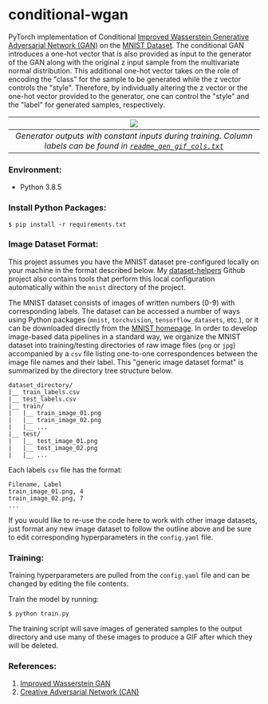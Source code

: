 # conditional-wgan

PyTorch implementation of Conditional [Improved Wasserstein Generative Adversarial Network (GAN)](https://arxiv.org/pdf/1704.00028.pdf) on the [MNIST Dataset](http://yann.lecun.com/exdb/mnist/). The conditional GAN introduces a one-hot vector that is also provided as input to the generator of the GAN along with the original z input sample from the multivariate normal distribution. This additional one-hot vector takes on the role of encoding the "class" for the sample to be generated while the z vector controls the "style". Therefore, by individually altering the z vector or the one-hot vector provided to the generator, one can control the "style" and the "label" for generated samples, respectively.

| ![](artifacts/readme_gen.gif) |
| :-: |
| *Generator outputs with constant inputs during training. Column labels can be found in [`readme_gen_gif_cols.txt`](https://github.com/dylanell/conditional-gan/blob/main/artifacts/readme_gen_gif_cols.txt)* |

### Environment:

- Python 3.8.5

### Install Python Packages:

```
$ pip install -r requirements.txt
```

### Image Dataset Format:

This project assumes you have the MNIST dataset pre-configured locally on your machine in the format described below. My [dataset-helpers](https://github.com/dylanell/dataset-helpers) Github project also contains tools that perform this local configuration automatically within the `mnist` directory of the project.

The MNIST dataset consists of images of written numbers (0-9) with corresponding labels. The dataset can be accessed a number of ways using Python packages (`mnist`, `torchvision`, `tensorflow_datasets`, etc.), or it can be downloaded directly from the [MNIST homepage](http://yann.lecun.com/exdb/mnist/). In order to develop image-based data pipelines in a standard way, we organize the MNIST dataset into training/testing directories of raw image files (`png` or `jpg`) accompanied by a `csv` file listing one-to-one correspondences between the image file names and their label. This "generic image dataset format" is summarized by the directory tree structure below.

```
dataset_directory/
|__ train_labels.csv
|__ test_labels.csv
|__ train/
|   |__ train_image_01.png
|   |__ train_image_02.png
|   |__ ...
|__ test/
|   |__ test_image_01.png
|   |__ test_image_02.png
|   |__ ...   
```

Each labels `csv` file has the format:

```
Filename, Label
train_image_01.png, 4
train_image_02.png, 7
...
```

If you would like to re-use the code here to work with other image datasets, just format any new image dataset to follow the outline above and be sure to edit corresponding hyperparameters in the `config.yaml` file.

### Training:

Training hyperparameters are pulled from the `config.yaml` file and can be changed by editing the file contents.

Train the model by running:

```
$ python train.py
```

The training script will save images of generated samples to the output directory and use many of these images to produce a GIF after which they will be deleted.

### References:

1. [Improved Wasserstein GAN](https://arxiv.org/pdf/1704.00028.pdf)
2. [Creative Adversarial Network (CAN)](https://arxiv.org/pdf/1706.07068.pdf)
